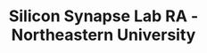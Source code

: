 ---
title: "Silicon Synapse Lab RA - Northeastern University"
collection: work-experiences
type: #"northeastern"
# permalink: /work-experiences/computing-fundamentals-ta-neu/ 
period: Dec 2022 - May 2023
authors: 
bookcover: 
location: Boston, MA
classes: wide
description: <p><ul><li>Designed custom actuator controller comprised of STM32 MCU, motor driver, DC motor, and hall sensor.</li><li>Assisted graduated students with developing PID controlled quadcopter.<li>Attended weekly lab meetings to share research updates and literature review sessions to learn recent researches toward Robotics, Control Theory, and Robot Perception.</li></ul></p>
---